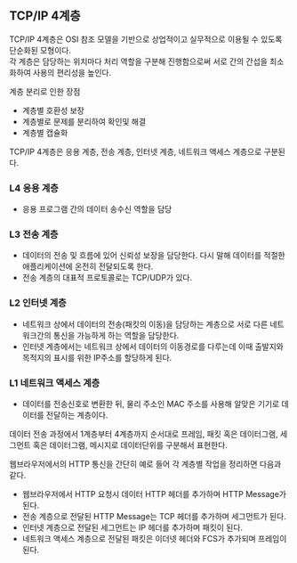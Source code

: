 ## TCP/IP 4계층

TCP/IP 4계층은 OSI 참조 모델을 기반으로 상업적이고 실무적으로 이용될 수 있도록 단순화된 모형이다.  
각 계층은 담당하는 위치마다 처리 역할을 구분해 진행함으로써 서로 간의 간섭을 최소화하여 사용의 편리성을 높인다.

계층 분리로 인한 장점
- 계층별 호환성 보장
- 계층별로 문제를 분리하여 확인및 해결
- 계층별 캡슐화

TCP/IP 4계층은 응용 계층, 전송 계층, 인터넷 계층, 네트워크 액세스 계층으로 구분된다.

### L4 응용 계층
- 응용 프로그램 간의 데이터 송수신 역할을 담당
### L3 전송 계층
- 데이터의 전송 및 흐름에 있어 신뢰성 보장을 담당한다. 다시 말해 데이터를 적절한 애플리케이션에 온전히 전달되도록 한다.
- 전송 계층의 대표적 프로토콜로는 TCP/UDP가 있다.
### L2 인터넷 계층
- 네트워크 상에서 데이터의 전송(패킷의 이동)을 담당하는 계층으로 서로 다른 네트워크간의 통신을 가능하게 하는 역할을 담당한다.
- 인터넷 계층에서는 네트워크 상에서 데이터의 이동경로를 다루는데 이때 출발지와 목적지의 표시를 위한 IP주소를 할당하게 된다.
### L1 네트워크 액세스 계층
- 데이터를 전송신호로 변환한 뒤, 물리 주소인 MAC 주소를 사용해 알맞은 기기로 데이터를 전달하는 계층이다.


데이터 전송 과정에서 1계층부터 4계층까지 순서대로 프레임, 패킷 혹은 데이터그램, 세그먼트 혹은 데이터그램, 메시지로 데이터단위를 구분해서 표현한다.  

웹브라우저에서의 HTTP 통신을 간단히 예로 들어 각 계층별 작업을 정리하면 다음과 같다.  
- 웹브라우저에서 HTTP 요청시 데이터 HTTP 헤더를 추가하며 HTTP Message가 된다.
- 전송 계층으로 전달된 HTTP Message는 TCP 헤더를 추가하며 세그먼트가 된다.
- 인터넷 계층으로 전달된 세그먼트는 IP 헤더를 추가하며 패킷이 된다.
- 네트워크 액세스 계층으로 전달된 패킷은 이더넷 헤더와 FCS가 추가되며 프레임이 된다.
